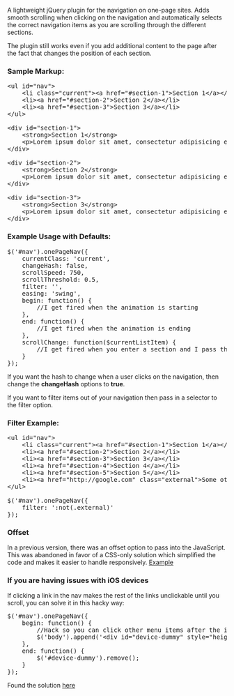 A lightweight jQuery plugin for the navigation on one-page sites. Adds smooth scrolling when clicking on the navigation and automatically selects the correct navigation items as you are scrolling through the different sections.

The plugin still works even if you add additional content to the page after the fact that changes the position of each section.

### Sample Markup:
<pre>&lt;ul id="nav">
	&lt;li class="current">&lt;a href="#section-1">Section 1&lt;/a>&lt;/li>
	&lt;li>&lt;a href="#section-2">Section 2&lt;/a>&lt;/li>
	&lt;li>&lt;a href="#section-3">Section 3&lt;/a>&lt;/li>
&lt;/ul>

&lt;div id="section-1">
	&lt;strong>Section 1&lt;/strong>
	&lt;p>Lorem ipsum dolor sit amet, consectetur adipisicing elit, sed do eiusmod tempor incididunt ut labore et dolore magna aliqua.&lt;/p>
&lt;/div>

&lt;div id="section-2">
	&lt;strong>Section 2&lt;/strong>
	&lt;p>Lorem ipsum dolor sit amet, consectetur adipisicing elit, sed do eiusmod tempor incididunt ut labore et dolore magna aliqua.&lt;/p>
&lt;/div>

&lt;div id="section-3">
	&lt;strong>Section 3&lt;/strong>
	&lt;p>Lorem ipsum dolor sit amet, consectetur adipisicing elit, sed do eiusmod tempor incididunt ut labore et dolore magna aliqua.&lt;/p>
&lt;/div></pre>

### Example Usage with Defaults:
<pre>$('#nav').onePageNav({
	currentClass: 'current',
	changeHash: false,
	scrollSpeed: 750,
	scrollThreshold: 0.5,
	filter: '',
	easing: 'swing',
	begin: function() {
		//I get fired when the animation is starting
	},
	end: function() {
		//I get fired when the animation is ending
	},
	scrollChange: function($currentListItem) {
		//I get fired when you enter a section and I pass the list item of the section
	}
});</pre>

If you want the hash to change when a user clicks on the navigation, then change the **changeHash** options to **true**.

If you want to filter items out of your navigation then pass in a selector to the filter option.

### Filter Example:
<pre>&lt;ul id="nav">
	&lt;li class="current">&lt;a href="#section-1">Section 1&lt;/a>&lt;/li>
	&lt;li>&lt;a href="#section-2">Section 2&lt;/a>&lt;/li>
	&lt;li>&lt;a href="#section-3">Section 3&lt;/a>&lt;/li>
	&lt;li>&lt;a href="#section-4">Section 4&lt;/a>&lt;/li>
	&lt;li>&lt;a href="#section-5">Section 5&lt;/a>&lt;/li>
	&lt;li>&lt;a href="http://google.com" class="external">Some other link&lt;/a>&lt;/li>
&lt;/ul>

$('#nav').onePageNav({
	filter: ':not(.external)'
});</pre>

### Offset
In a previous version, there was an offset option to pass into the JavaScript. This was abandoned in favor of a CSS-only solution which simplified the code and makes it easier to handle responsively. [Example](http://davist11.github.io/jQuery-One-Page-Nav/top.html)

### If you are having issues with iOS devices
If clicking a link in the nav makes the rest of the links unclickable until you scroll, you can solve it in this hacky way:

<pre>$('#nav').onePageNav({
	begin: function() {
		//Hack so you can click other menu items after the initial click
		$('body').append('&lt;div id="device-dummy" style="height: 1px;">&lt;/div>');
	},
	end: function() {
		$('#device-dummy').remove();
	}
});</pre>

Found the solution [here](http://stackoverflow.com/a/10030251)
